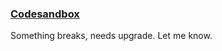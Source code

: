 ### [Codesandbox](https://codesandbox.io/p/github/zummon/invoice-choc-chip-svelte)

Something breaks, needs upgrade. Let me know.